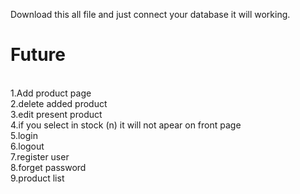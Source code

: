 Download this all file and just connect your database it will working.<br>
<h1>Future</h1>
<br>
1.Add product page<br>
2.delete added product<br>
3.edit present product<br>
4.if you select in stock (n) it will not apear on front page<br>
5.login <br>
6.logout<br>
7.register user<br>
8.forget password<br>
9.product list<br>
